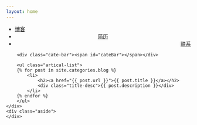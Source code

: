 ```yaml
---
layout: home
---
```


<div class="index-content blog">
    <div class="section">
        <ul class="artical-cate">
            <li class="on"><a href="/sy950921-blog/"><span>博客</span></a></li>
            <li style="text-align:center"><a href="/sy950921-blog/dump"><span>简历</span></a></li>
            <li style="text-align:right"><a href="/sy950921-blog/project"><span>联系</span></a></li>
        </ul>

        <div class="cate-bar"><span id="cateBar"></span></div>

        <ul class="artical-list">
        {% for post in site.categories.blog %}
            <li>
                <h2><a href="{{ post.url }}">{{ post.title }}</a></h2>
                <div class="title-desc">{{ post.description }}</div>
            </li>
        {% endfor %}
        </ul>
    </div>
    <div class="aside">
    </div>
</div>
